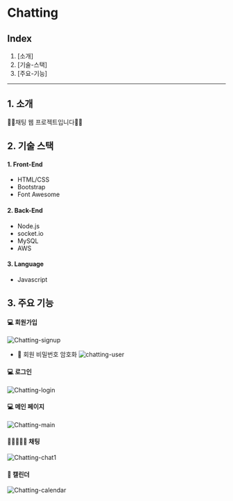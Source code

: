 # Chatting

## Index
1. [소개]
2. [기술-스택]
3. [주요-기능]

---
## 1. 소개
👨‍💻채팅 웹 프로젝트입니다👨‍💻

## 2. 기술 스택
#### 1. Front-End
+ HTML/CSS 
+ Bootstrap
+ Font Awesome

#### 2. Back-End
+ Node.js 
+ socket.io
+ MySQL
+ AWS

#### 3. Language
+ Javascript

## 3. 주요 기능
#### 💻 회원가입
![Chatting-signup](https://user-images.githubusercontent.com/79133968/136949753-74856e23-c077-47f4-9911-127ab771644d.png)

+ 🙊 회원 비밀번호 암호화
![chatting-user](https://user-images.githubusercontent.com/79133968/136950006-d8d022e3-60f5-483c-a428-3d7b9974651e.png)


#### 💻 로그인
![Chatting-login](https://user-images.githubusercontent.com/79133968/136948883-da8d54c5-ea85-4a41-913e-487fdef43fed.png)

#### 💻 메인 페이지
![Chatting-main](https://user-images.githubusercontent.com/79133968/136949232-4a0cf6a5-6a4e-43af-9c14-97f2c476dd7f.png)

#### 👩🏻‍🤝‍🧑🏻 채팅
![Chatting-chat1](https://user-images.githubusercontent.com/79133968/136949436-b2c80b88-7f00-4ef8-a2c2-ba4b7a68f21a.png)

#### 📆 캘린더
![Chatting-calendar](https://user-images.githubusercontent.com/79133968/136949588-1ce1d6a8-3f84-4dcc-8d9c-6587ff631863.png)
